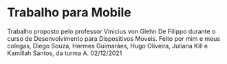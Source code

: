 # Trabalho para Mobile

Trabalho proposto pelo professor Vinicius von Glehn De Filippo durante o curso de Desenvolvimento para Dispositivos Moveis. Feito por mim e meus colegas, Diego Souza, Hermes Guimarães, Hugo Oliveira, Juliana Kill e Kamillah Santos, da turma A. 02/12/2021

